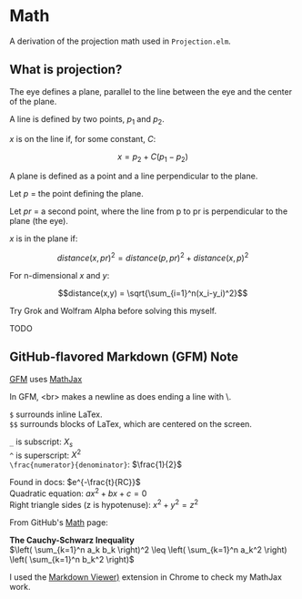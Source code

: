 # Math

A derivation of the projection math used in `Projection.elm`.

## What is projection?

The eye defines a plane, parallel to the line between the eye and the
center of the plane.

A line is defined by two points, $p_1$ and $p_2$.

$x$ is on the line if, for some constant, $C$:

$$x = p_2 + C(p_1-p_2)$$

A plane is defined as a point and a line perpendicular to the plane.

Let $p$ = the point defining the plane.

Let $pr$ = a second point, where the line from p to pr is perpendicular to the plane (the eye).

$x$ is in the plane if:

$$distance(x,pr)^2 = distance(p,pr)^2 + distance(x,p)^2$$

For n-dimensional $x$ and $y$:

$$distance(x,y) = \sqrt{\sum_{i=1}^n(x_i-y_i)^2}$$

Try Grok and Wolfram Alpha before solving this myself.

TODO

## GitHub-flavored Markdown (GFM) Note
[GFM](https://docs.github.com/en/get-started/writing-on-github/getting-started-with-writing-and-formatting-on-github/basic-writing-and-formatting-syntax) uses [MathJax](https://docs.mathjax.org/en/latest/)

In GFM, \<br> makes a newline as does ending a line with \\.

`$` surrounds inline LaTex.<br>
`$$` surrounds blocks of LaTex, which are centered on the screen.

`_` is subscript: $X_s$<br>
`^` is superscript: $X^2$<br>
`\frac{numerator}{denominator}`: $\frac{1}{2}$<br>

Found in docs: $e^{-\frac{t}{RC}}$<br>
Quadratic equation: $ax^2 + bx + c = 0$<br>
Right triangle sides (z is hypotenuse): $x^2 + y^2 = z^2$

From GitHub's [Math](https://github.com/billstclair/elm-projection/edit/main/math.md) page:

**The Cauchy-Schwarz Inequality**\
$\left( \sum_{k=1}^n a_k b_k \right)^2 \leq \left( \sum_{k=1}^n a_k^2 \right) \left( \sum_{k=1}^n b_k^2 \right)$

I used the [Markdown Viewer)](https://chromewebstore.google.com/detail/markdown-viewer/ckkdlimhmcjmikdlpkmbgfkaikojcbjk) extension in Chrome to check my MathJax work.
